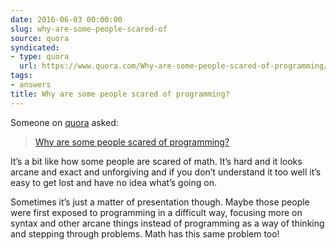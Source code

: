 ```yaml
---
date: 2016-06-03 00:00:00
slug: why-are-some-people-scared-of
source: quora
syndicated:
- type: quora
  url: https://www.quora.com/Why-are-some-people-scared-of-programming/answer/Roy-Tang
tags:
- answers
title: Why are some people scared of programming?
---
```


Someone on [quora](https://quora.com) asked:

> [Why are some people scared of programming?](https://www.quora.com/Why-are-some-people-scared-of-programming/answer/Roy-Tang)


It’s a bit like how some people are scared of math. It’s hard and it looks arcane and exact and unforgiving and if you don’t understand it too well it’s easy to get lost and have no idea what’s going on.

Sometimes it’s just a matter of presentation though. Maybe those people were first exposed to programming in a difficult way, focusing more on syntax and other arcane things instead of programming as a way of thinking and stepping through problems. Math has this same problem too!